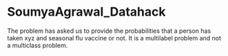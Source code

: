 # SoumyaAgrawal_Datahack
The problem has asked us to provide the probabilities that a person has taken xyz and seasonal flu vaccine or not. It is a multilabel problem and not a multiclass problem.
